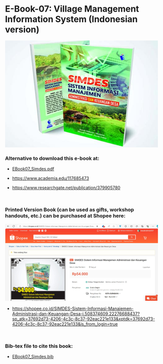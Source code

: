 # E-Book-07: Village Management Information System (Indonesian version)

<p align="center">
  <img src="https://github.com/bsrahmat/ebook-07/blob/main/SIMDES.jpg" alt="" class="img-responsive" width="700">
</p>

### Alternative to download this e-book at:

- <a href="https://github.com/bsrahmat/ebook-07/blob/main/EBook07_Simdes.pdf" target="_blank">EBook07_Simdes.pdf</a>

- <a href="https://www.academia.edu/117685473" target="_blank">https://www.academia.edu/117685473</a>

- <a href="https://www.researchgate.net/publication/379905780" target="_blank">https://www.researchgate.net/publication/379905780</a>

<br>

### Printed Version Book (can be used as gifts, workshop handouts, etc.) can be purchased at Shopee here:

<p align="center">
<a href="https://shopee.co.id/SIMDES-Sistem-Informasi-Manajemen-Administrasi-dan-Keuangan-Desa-i.508374609.22276688437?sp_atk=37692d73-4206-4c3c-8c37-92eac221e133&xptdk=37692d73-4206-4c3c-8c37-92eac221e133&is_from_login=true" target="_blank"><img src="https://github.com/bsrahmat/ebook-07/blob/main/shopee_book07.jpg" alt="" class="img-responsive" width="700">
</a>
</p>

- <a href="https://shopee.co.id/SIMDES-Sistem-Informasi-Manajemen-Administrasi-dan-Keuangan-Desa-i.508374609.22276688437?sp_atk=37692d73-4206-4c3c-8c37-92eac221e133&xptdk=37692d73-4206-4c3c-8c37-92eac221e133&is_from_login=true" target="_blank">https://shopee.co.id/SIMDES-Sistem-Informasi-Manajemen-Administrasi-dan-Keuangan-Desa-i.508374609.22276688437?sp_atk=37692d73-4206-4c3c-8c37-92eac221e133&xptdk=37692d73-4206-4c3c-8c37-92eac221e133&is_from_login=true</a>

<br>

### Bib-tex file to cite this book:

- <a href="https://github.com/bsrahmat/ebook-07/blob/main/EBook07_Simdes.bib" target="_blank">EBook07_Simdes.bib</a>

<br>
